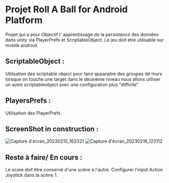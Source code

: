 # Projet Roll A Ball for Android Platform 
Projet qui a pour Objectif l' apprentissage de la persistance des données dans unity via PlayerPrefs et ScriptableObject.
Le jeu doit étre utilisable sur mobile android. 

## ScriptableObject :
Utilisation des scriptable object pour faire apparaitre des groupes de murs lorsque on touche une target
dans le deuxième niveau nous allons utiliser un autre scriptableobject avec une configuration plus "difficile"

## PlayersPrefs :
Utilisation des PlayerPrefs 

## ScreenShot in construction :
![Capture d'écran_20230215_163321](https://user-images.githubusercontent.com/101596380/219078197-f6ecf6f8-3ebe-4f97-ac91-28e4e358d54a.png)
![Capture d'écran_20230216_123112](https://user-images.githubusercontent.com/101596380/219353572-04afce6c-2086-4195-ab1a-dccceb3de5f9.png)

## Reste à faire/ En cours :
Le score doit être conservé d'une scène à l'autre. 
Configurer l'input Action Joystick dans la scène 1. 
